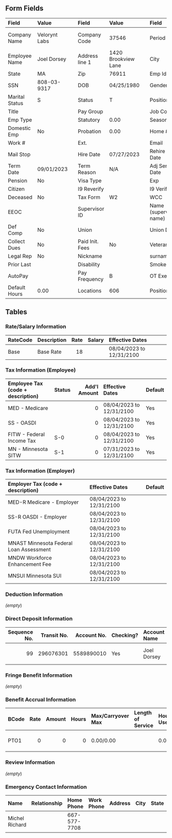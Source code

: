 ## Form Fields
| Field          | Value         |     | Field           | Value               |      | Field                  | Value                    |
|:---------------|:--------------|:----|:----------------|:--------------------|:-----|:-----------------------|:-------------------------|
| Company Name   | Velorynt Labs |     | Company Code    | 37546               |      | Period                 | 12/17/2024 to 12/26/2024 |
| Employee Name  | Joel Dorsey   |     | Address line 1  | 1420 Brookview Lane |      | City                   | Clarkville               |
| State          | MA            |     | Zip             | 76911               |      | Emp Id                 | 1121                     |
| SSN            | 808-03-9317   |     | DOB             | 04/25/1980          |      | Gender                 | M                        |
| Marital Status | S             |     | Status          | T                   |      | Position               |                          |
| Title          |               |     | Pay Group       |                     |      | Job Code               |                          |
| Emp Type       |               |     | Statutory       | 0.00                |      | Seasonal               | 0.00                     |
| Domestic Emp   | No            |     | Probation       | 0.00                |      | Home #                 | 7548815882               |
| Work #         |               |     | Ext.            |                     |      | Email                  |                          |
| Mail Stop      |               |     | Hire Date       | 07/27/2023          |      | Rehire Date            |                          |
| Term Date      | 09/01/2023    |     | Term Reason     | N/A                 |      | Adj Sen Date           |                          |
| Pension        | No            |     | Visa Type       |                     |      | Exp                    |                          |
| Citizen        |               |     | I9 Reverify     |                     |      | I9 Verified            | No                       |
| Deceased       | No            |     | Tax Form        | W2                  |      | WCC                    | 8810                     |
| EEOC           |               |     | Supervisor ID   |                     |      | Name (supervisor name) |                          |
| Def Comp       | No            |     | Union           |                     |      | Union Date             |                          |
| Collect Dues   | No            |     | Paid Init. Fees | No                  |      | Veteran                |                          |
| Legal Rep      | No            |     | Nickname        |                     |      | surname                |                          |
| Prior Last     |               |     | Disability      |                     |      | Smoker                 | No                       |
| AutoPay        |               |     | Pay Frequency   | B                   |      | OT Exempt              | No                       |
| Default Hours  | 0.00          |     | Locations       | 606                 |      | Positions              | 700                      |

## Tables

### Rate/Salary Information
| RateCode   | Description   |   Rate | Salary   | Effective Dates          |
|:-----------|:--------------|-------:|:---------|:-------------------------|
| Base       | Base Rate     |     18 |          | 08/04/2023 to 12/31/2100 |

### Tax Information (Employee)
| Employee Tax (code + description)   | Status   |   Add'l Amount | Effective Dates          | Default   |
|:------------------------------------|:---------|---------------:|:-------------------------|:----------|
| MED - Medicare                      |          |              0 | 08/04/2023 to 12/31/2100 | Yes       |
| SS - OASDI                          |          |              0 | 08/04/2023 to 12/31/2100 | Yes       |
| FITW - Federal Income Tax           | S-0      |              0 | 08/04/2023 to 12/31/2100 | Yes       |
| MN - Minnesota SITW                 | S-1      |              0 | 07/31/2023 to 12/31/2100 | Yes       |

### Tax Information (Employer)
| Employer Tax (code + description)       | Effective Dates          | Default   |
|:----------------------------------------|:-------------------------|:----------|
| MED-R Medicare - Employer               | 08/04/2023 to 12/31/2100 |           |
| SS-R OASDI - Employer                   | 08/04/2023 to 12/31/2100 |           |
| FUTA Fed Unemployment                   | 08/04/2023 to 12/31/2100 |           |
| MNAST Minnesota Federal Loan Assessment | 08/04/2023 to 12/31/2100 |           |
| MNDW Workforce Enhancement Fee          | 08/04/2023 to 12/31/2100 |           |
| MNSUI Minnesota SUI                     | 08/04/2023 to 12/31/2100 |           |

### Deduction Information
_(empty_)

### Direct Deposit Information
|   Sequence No. |   Transit No. |   Account No. | Checking?   | Account Name   | Amount Code   |   Amount | Prenote Date   | Effective Dates          | Exclude Special   |
|---------------:|--------------:|--------------:|:------------|:---------------|:--------------|---------:|:---------------|:-------------------------|:------------------|
|             99 |     296076301 |    5589890010 | Yes         | Joel Dorsey    | %             |      100 | 07/31/2023     | 07/31/2023 to 12/31/2100 | No                |

### Fringe Benefit Information
_(empty_)

### Benefit Accrual Information
| BCode   |   Rate |   Amount |   Hours | Max/Carryover Max   | Length of Service   | Hours: Used/Avail/Total/Prob   | Dollars: Used/Avail/Total/Prob   | Effective Dates          |
|:--------|-------:|---------:|--------:|:--------------------|:--------------------|:-------------------------------|:---------------------------------|:-------------------------|
| PTO1    |      0 |        0 |       0 | 0.00/0.00           |                     | 0.00/0.00/0.00/13.86           | 0.00/0.00/0.00/249.48            | 07/27/2023 to 12/31/2100 |

### Review Information
_(empty_)

### Emergency Contact Information
| Name           | Relationship   | Home Phone   | Work Phone   | Address   | City   | State   | Zip   | Country   |
|:---------------|:---------------|:-------------|:-------------|:----------|:-------|:--------|:------|:----------|
| Michel Richard |                | 667-577-7708 |              |           |        |         |       |           |